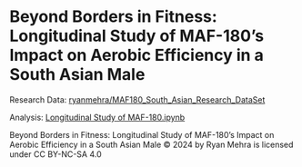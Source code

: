 # Beyond Borders in Fitness: Longitudinal Study of MAF-180’s Impact on Aerobic Efficiency in a South Asian Male

Research Data: [ryanmehra/MAF180_South_Asian_Research_DataSet](https://huggingface.co/datasets/ryanmehra/MAF180_South_Asian_Research_DataSet/tree/main)

Analysis: [Longitudinal Study of MAF-180.ipynb](https://github.com/ryanmehra/longitudinal-MAF180-research/blob/main/Longitudinal%20Study%20of%20MAF-180.ipynb)

Beyond Borders in Fitness: Longitudinal Study of MAF-180’s Impact on Aerobic Efficiency in a South Asian Male © 2024 by Ryan Mehra is licensed under CC BY-NC-SA 4.0 
